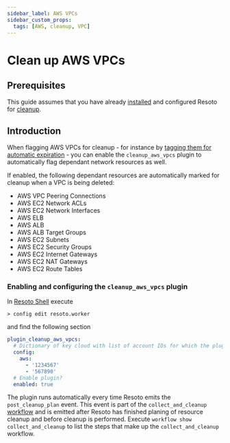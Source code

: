 ```yaml
---
sidebar_label: AWS VPCs
sidebar_custom_props:
  tags: [AWS, cleanup, VPC]
---
```


# Clean up AWS VPCs

## Prerequisites

This guide assumes that you have already [installed](../../getting-started/install-resoto/index.md) and configured Resoto for [cleanup](../../getting-started/clean-resources.md).

## Introduction

When flagging AWS VPCs for cleanup - for instance by [tagging them for automatic expiration](cleanup-expired-resources.md) - you can enable the `cleanup_aws_vpcs` plugin to automatically flag dependant network resources as well.

If enabled, the following dependant resources are automatically marked for cleanup when a VPC is being deleted:

- AWS VPC Peering Connections
- AWS EC2 Network ACLs
- AWS EC2 Network Interfaces
- AWS ELB
- AWS ALB
- AWS ALB Target Groups
- AWS EC2 Subnets
- AWS EC2 Security Groups
- AWS EC2 Internet Gateways
- AWS EC2 NAT Gateways
- AWS EC2 Route Tables

### Enabling and configuring the `cleanup_aws_vpcs` plugin

In [Resoto Shell](../../concepts/components/shell.md) execute

```
> config edit resoto.worker
```

and find the following section

```yaml
plugin_cleanup_aws_vpcs:
  # Dictionary of key cloud with list of account IDs for which the plugin should be active as value
  config:
    aws:
      - '1234567'
      - '567890'
  # Enable plugin?
  enabled: true
```

The plugin runs automatically every time Resoto emits the `post_cleanup_plan` event. This event is part of the `collect_and_cleanup` [workflow](../../concepts/automation/workflow.md) and is emitted after Resoto has finished planing of resource cleanup and before cleanup is performed. Execute `workflow show collect_and_cleanup` to list the steps that make up the `collect_and_cleanup` workflow.
